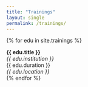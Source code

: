 ```yaml
---
title: "Trainings"
layout: single
permalink: /trainings/
---
```


{% for edu in site.trainings %}

<div class="education-entry">
  <div class="education-header">
    <div class="education-left">
      <strong>{{ edu.title }}</strong><br />
      <em>{{ edu.institution }}</em>
    </div>
    <div class="education-right">
      {{ edu.duration }}<br />
      <em>{{ edu.location }}</em>
    </div>
  </div>
</div>
{% endfor %}
